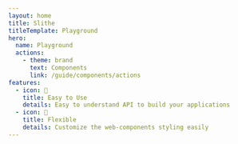 ```yaml
---
layout: home
title: Slithe
titleTemplate: Playground
hero:
  name: Playground
  actions:
    - theme: brand
      text: Components
      link: /guide/components/actions
features:
  - icon: 🍰
    title: Easy to Use
    details: Easy to understand API to build your applications
  - icon: 🐍
    title: Flexible
    details: Customize the web-components styling easily
---
```

